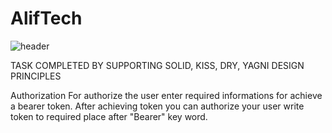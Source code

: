 # AlifTech

![header](https://capsule-render.vercel.app/api?type=waving&height=220&text=MUKHAMMADAMIN%20BURANBOYEV%20&desc=TASK%20COMPLETED%20FOR%20ALIF%20TECH&animation=fadeIn&fontSize=20&fontAlign=74&fontAlignY=38&descAlign=77&color=d0b0ff)


TASK COMPLETED BY SUPPORTING SOLID, KISS, DRY, YAGNI DESIGN PRINCIPLES

Authorization
    For authorize the user enter required informations for achieve a bearer token.
    After achieving token you can authorize your user write token to required place after "Bearer" key word.


